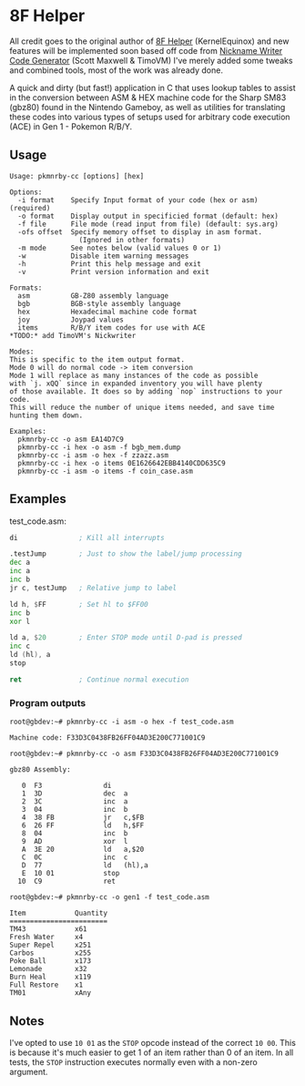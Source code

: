 8F Helper
=========

All credit goes to the original author of [8F Helper](https://github.com/KernelEquinox/8F-Helper/releases/) (KernelEquinox)
and new features will be implemented soon based off code from [Nickname Writer Code Generator](https://scotteh.me/ace/nick/) (Scott Maxwell & TimoVM)
I've merely added some tweaks and combined tools, most of the work was already done.

A quick and dirty (but fast!) application in C that uses lookup tables to assist in the conversion between ASM & HEX machine code for the Sharp SM83 (gbz80) found in the Nintendo Gameboy, as well as utilities for translating these codes into various types of setups used for arbitrary code execution (ACE) in Gen 1 - Pokemon R/B/Y.

## Usage
```
Usage: pkmnrby-cc [options] [hex]

Options:
  -i format    Specify Input format of your code (hex or asm) (required)
  -o format    Display output in specificied format (default: hex)
  -f file      File mode (read input from file) (default: sys.arg)
  -ofs offset  Specify memory offset to display in asm format.
                 (Ignored in other formats)
  -m mode      See notes below (valid values 0 or 1)
  -w           Disable item warning messages
  -h           Print this help message and exit
  -v           Print version information and exit

Formats:
  asm          GB-Z80 assembly language
  bgb          BGB-style assembly language
  hex          Hexadecimal machine code format
  joy          Joypad values
  items        R/B/Y item codes for use with ACE
*TODO:* add TimoVM's Nickwriter

Modes:
This is specific to the item output format.
Mode 0 will do normal code -> item conversion
Mode 1 will replace as many instances of the code as possible
with `j. xQQ` since in expanded inventory you will have plenty
of those available. It does so by adding `nop` instructions to your code.
This will reduce the number of unique items needed, and save time
hunting them down.

Examples:
  pkmnrby-cc -o asm EA14D7C9
  pkmnrby-cc -i hex -o asm -f bgb_mem.dump
  pkmnrby-cc -i asm -o hex -f zzazz.asm
  pkmnrby-cc -i hex -o items 0E1626642EBB4140CDD635C9
  pkmnrby-cc -i asm -o items -f coin_case.asm
```

## Examples
test_code.asm:
```asm
di               ; Kill all interrupts

.testJump        ; Just to show the label/jump processing
dec a
inc a
inc b
jr c, testJump   ; Relative jump to label

ld h, $FF        ; Set hl to $FF00
inc b
xor l

ld a, $20        ; Enter STOP mode until D-pad is pressed
inc c
ld (hl), a
stop

ret              ; Continue normal execution 
```
### Program outputs
```
root@gbdev:~# pkmnrby-cc -i asm -o hex -f test_code.asm

Machine code: F33D3C0438FB26FF04AD3E200C771001C9
```
```
root@gbdev:~# pkmnrby-cc -o asm F33D3C0438FB26FF04AD3E200C771001C9

gbz80 Assembly:

   0  F3               di
   1  3D               dec  a
   2  3C               inc  a
   3  04               inc  b
   4  38 FB            jr   c,$FB
   6  26 FF            ld   h,$FF
   8  04               inc  b
   9  AD               xor  l
   A  3E 20            ld   a,$20
   C  0C               inc  c
   D  77               ld   (hl),a
   E  10 01            stop
  10  C9               ret
```
```
root@gbdev:~# pkmnrby-cc -o gen1 -f test_code.asm

Item            Quantity
========================
TM43            x61
Fresh Water     x4
Super Repel     x251
Carbos          x255
Poke Ball       x173
Lemonade        x32
Burn Heal       x119
Full Restore    x1
TM01            xAny
```

## Notes
I've opted to use `10 01` as the `STOP` opcode instead of the correct `10 00`. This is because it's much easier to get 1 of an item rather than 0 of an item. In all tests, the `STOP` instruction executes normally even with a non-zero argument.


